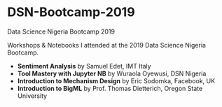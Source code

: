 # DSN-Bootcamp-2019
Data Science Nigeria Bootcamp 2019

Workshops & Notebooks I attended at the 2019 Data Science Nigeria Bootcamp.

- **Sentiment Analysis** by Samuel Edet, IMT Italy
- **Tool Mastery with Jupyter NB**  by Wuraola Oyewusi, DSN Nigeria
- **Introduction to Mechanism Design** by Eric Sodomka, Facebook, UK
- **Introduction to BigML** by Prof. Thomas Dietterich, Oregon State University
